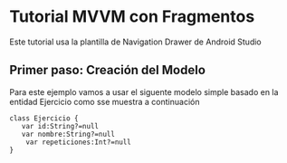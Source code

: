# Tutorial MVVM con Fragmentos
Este tutorial usa la plantilla de Navigation Drawer de Android Studio

## Primer paso: Creación del Modelo
Para este ejemplo vamos a usar el siguente  modelo simple basado en la entidad Ejercicio como sse muestra a continuación

````
class Ejercicio {
   var id:String?=null
   var nombre:String?=null 
    var repeticiones:Int?=null
}
````